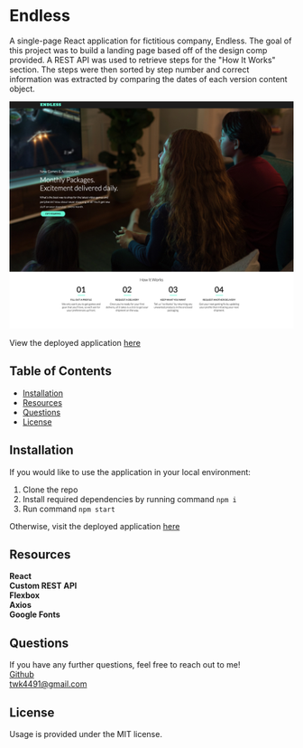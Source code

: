 # Endless

A single-page React application for fictitious company, Endless. The goal of this project was to build a landing page based off of the design comp provided. A REST API was used to retrieve steps for the "How It Works" section. The steps were then sorted by step number and correct information was extracted by comparing the dates of each version content object.

<img src = "public/endless.png" alt="screenshot of endless">

View the deployed application <a href = "">here</a>

## Table of Contents

- [Installation](#installation)
- [Resources](#resources)
- [Questions](#questions)
- [License](#license)

## Installation

If you would like to use the application in your local environment:

1. Clone the repo
2. Install required dependencies by running command `npm i`
3. Run command `npm start`

Otherwise, visit the deployed application <a href = "">here</a>

## Resources

**React** <br>
**Custom REST API** <br>
**Flexbox** <br>
**Axios** <br>
**Google Fonts**

## Questions

If you have any further questions, feel free to reach out to me! <br>
<a href='https://www.github.com/twkirkpatrick'>Github</a> <br>
<a href='mailto:twk4491@gmail.com'>twk4491@gmail.com</a>

## License

Usage is provided under the MIT license.
